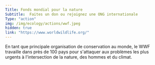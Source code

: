 ```yaml
---
Title: Fonds mondial pour la nature
Subtitle:  Faites un don ou rejoignez une ONG internationale
Type: "action"
img: /img/ecology/actions/wwf.jpeg
hidden: true
link: "https://www.worldwildlife.org/"
---
```


En tant que principale organisation de conservation au monde, le WWF travaille dans près de 100 pays pour s'attaquer aux problèmes les plus urgents à l'intersection de la nature, des hommes et du climat.